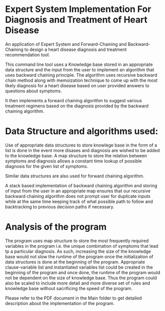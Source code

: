# Expert System Implementation For Diagnosis and Treatment of Heart Disease
An application of Expert System and Forward-Chaining and Backward-Chaining to design a heart disease diagnosis and treatment recommendation tool.

This command line tool uses a Knowledge base stored in an appropriate data structure and the input from the user to implement an algorithm that 
uses backward chaining principle. The algorithm uses recursive backward chain method along with memoization technique to come up with the most
likely diagnosis for a heart disease based on user provided answers to questions about symptoms.

It then implements a forward chaining algorithm to suggest various treatment regimens based on the diagnosis provided by the backward chaining
algorithm.

# Data Structure and algorithms used:

Use of appropriate data structures to store knowlege base in the form of a list is done in the event more disases and diagnosis are wished to be
added to the knowledge base.
A map structure to store the relation between symptoms and diagnosis allows a constant time lookup of possible diagnosis for the given list of 
symptoms.

Similar data structures are also used for forward chaining algorithm.

A stack based implementation of backward chaining algorithm and storing of input from the user in an appropriate map ensures that our recursive
backward chaining algorithm does not prompt user for duplicate inputs while at the same time keeping track of what possible path to follow and
backtracking to previous decision paths if necessary.

# Analysis of the program

The program uses map structure to store the most frequently required variables in the program i.e. the unique combination of symptoms that lead
tp a particular diagnosis. As such, increasing the size of the knowledge base would not slow the runtime of the program once the initialization of
data structures is done at the beginning of the program. Appropriate clause-variable list and instantiated variables list could be created in the
beginning of the program and once done, the runtime of the program would not be dependent on the size of knowledge base. Thus the program could
also be scaled to include more detail and more diverse set of rules and knowledge base without sacrificing the speed of the program. 


Please refer to the PDF document in the Main folder to get detailed description about the implementation of the program.
